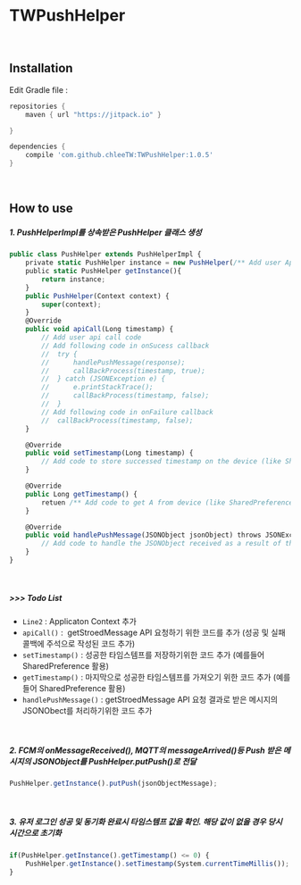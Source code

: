 TWPushHelper
=====
<br/>

## Installation
Edit Gradle file :
```gradle
repositories {
    maven { url "https://jitpack.io" }

}

dependencies {
    compile 'com.github.chleeTW:TWPushHelper:1.0.5'
}
```
<br/>



## How to use
##### 1. PushHelperImpl를 상속받은 PushHelper 클래스 생성
```javascript
public class PushHelper extends PushHelperImpl {
    private static PushHelper instance = new PushHelper(/** Add user Application context **/); 
    public static PushHelper getInstance(){
        return instance;
    }
    public PushHelper(Context context) {
        super(context);
    }
    @Override
    public void apiCall(Long timestamp) {
        // Add user api call code
        // Add following code in onSucess callback
        //  try {
        //      handlePushMessage(response);
        //      callBackProcess(timestamp, true);
        //  } catch (JSONException e) {
        //      e.printStackTrace();
        //      callBackProcess(timestamp, false);
        //  }
        // Add following code in onFailure callback
        //  callBackProcess(timestamp, false);
    }

    @Override
    public void setTimestamp(Long timestamp) {
        // Add code to store successed timestamp on the device (like SharedPreference)
    }

    @Override
    public Long getTimestamp() {
        retuen /** Add code to get A from device (like SharedPreference) **/;
    }

    @Override
    public void handlePushMessage(JSONObject jsonObject) throws JSONException {
        // Add code to handle the JSONObject received as a result of the API request
    }
}
```
<br/>


##### >>> Todo List
+ `Line2` : Applicaton Context 추가
+ `apiCall()` :  getStroedMessage API 요청하기 위한 코드를 추가 (성공 및 실패 콜백에 주석으로 작성된 코드 추가)
+ `setTimestamp()` : 성공한 타임스템프를 저장하기위한 코드 추가 (예를들어 SharedPreference 활용)
+ `getTimestamp()` : 마지막으로 성공한 타임스템프를 가져오기 위한 코드 추가 (예를들어 SharedPreference 활용)
+ `handlePushMessage()` : getStroedMessage API 요청 결과로 받은 메시지의 JSONObect를 처리하기위한 코드 추가
<br/>



##### 2. FCM의 onMessageReceived(), MQTT의 messageArrived()등 Push 받은 메시지의 JSONObject를 PushHelper.putPush()로 전달
```javascript
PushHelper.getInstance().putPush(jsonObjectMessage);
```
<br/>



##### 3. 유저 로그인 성공 및 동기화 완료시 타임스템프 값을 확인. 해당 값이 없을 경우 당시 시간으로 초기화
```javascript
if(PushHelper.getInstance().getTimestamp() <= 0) {
    PushHelper.getInstance().setTimestamp(System.currentTimeMillis());
}
```
